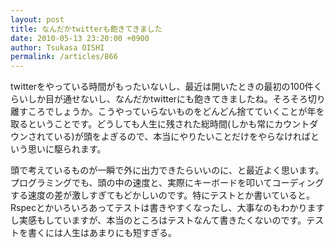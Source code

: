 ```yaml
---
layout: post
title: なんだかtwitterも飽きてきました
date: 2010-05-13 23:20:00 +0900
author: Tsukasa OISHI
permalink: /articles/866
---
```


twitterをやっている時間がもったいないし、最近は開いたときの最初の100件くらいしか目が通せないし、なんだかtwitterにも飽きてきましたね。そろそろ切り離すころでしょうか。こうやっていらないものをどんどん捨てていくことが年を取るということです。どうしても人生に残された総時間(しかも常にカウントダウンされている)が頭をよぎるので、本当にやりたいことだけをやらなければという思いに駆られます。

頭で考えているものが一瞬で外に出力できたらいいのに、と最近よく思います。プログラミングでも、頭の中の速度と、実際にキーボードを叩いてコーディングする速度の差が激しすぎてもどかしいのです。特にテストとか書いていると。Rspecとかいろいろあってテストは書きやすくなったし、大事なのもわかりますし実感もしていますが、本当のところはテストなんて書きたくないのです。テストを書くには人生はあまりにも短すぎる。

